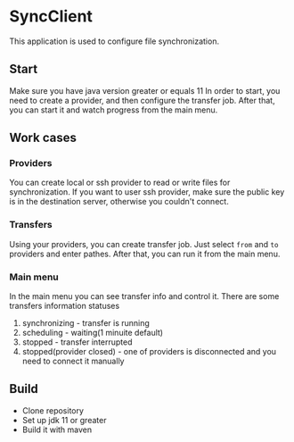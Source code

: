 # SyncClient

  This application is used to configure file synchronization.

## Start

  Make sure you have java version greater or equals 11
In order to start, you need to create a provider, and then configure the transfer job.
After that, you can start it and watch progress from the main menu.

## Work cases

### Providers
   You can create local or ssh provider to read or write files for synchronization.
 If you want to user ssh provider, make sure the public key is in the destination server,
 otherwise you couldn't connect.

### Transfers

  Using your providers, you can create transfer job. Just select `from` and `to` providers and enter pathes.
After that, you can run it from the main menu.

### Main menu

  In the main menu you can see transfer info and control it.
There are some transfers information statuses
 1. synchronizing - transfer is running
 2. scheduling - waiting(1 minuite default)
 3. stopped - transfer interrupted
 4. stopped(provider closed) - one of providers is disconnected and you need to connect it manually

## Build

- Clone repository
- Set up jdk 11 or greater
- Build it with maven



